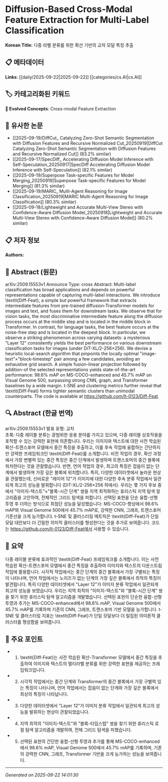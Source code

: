 # Diffusion-Based Cross-Modal Feature Extraction for Multi-Label Classification

**Korean Title:** 다중 라벨 분류를 위한 확산 기반의 교차 모달 특징 추출

## 📋 메타데이터

**Links**: [[daily/2025-09-22|2025-09-22]] [[categories/cs.AI|cs.AI]]

## 🏷️ 카테고리화된 키워드
**🚀 Evolved Concepts**: Cross-modal Feature Extraction

## 🔗 유사한 논문
- [[2025-09-19/DiffCut_ Catalyzing Zero-Shot Semantic Segmentation with Diffusion Features and Recursive Normalized Cut_20250919|DiffCut Catalyzing Zero-Shot Semantic Segmentation with Diffusion Features and Recursive Normalized Cut]] (83.2% similar)
- [[2025-09-17/SpecDiff_ Accelerating Diffusion Model Inference with Self-Speculation_20250917|SpecDiff Accelerating Diffusion Model Inference with Self-Speculation]] (82.1% similar)
- [[2025-09-19/Superpose Task-specific Features for Model Merging_20250919|Superpose Task-specific Features for Model Merging]] (81.3% similar)
- [[2025-09-19/MARIC_ Multi-Agent Reasoning for Image Classification_20250919|MARIC Multi-Agent Reasoning for Image Classification]] (80.3% similar)
- [[2025-09-18/Lightweight and Accurate Multi-View Stereo with Confidence-Aware Diffusion Model_20250918|Lightweight and Accurate Multi-View Stereo with Confidence-Aware Diffusion Model]] (80.2% similar)

## 📋 저자 정보

**Authors:** 

## 📄 Abstract (원문)

arXiv:2509.15553v1 Announce Type: cross 
Abstract: Multi-label classification has broad applications and depends on powerful representations capable of capturing multi-label interactions. We introduce \textit{Diff-Feat}, a simple but powerful framework that extracts intermediate features from pre-trained diffusion-Transformer models for images and text, and fuses them for downstream tasks. We observe that for vision tasks, the most discriminative intermediate feature along the diffusion process occurs at the middle step and is located in the middle block in Transformer. In contrast, for language tasks, the best feature occurs at the noise-free step and is located in the deepest block. In particular, we observe a striking phenomenon across varying datasets: a mysterious "Layer $12$" consistently yields the best performance on various downstream classification tasks for images (under DiT-XL/2-256$\times$256). We devise a heuristic local-search algorithm that pinpoints the locally optimal "image-text"$\times$"block-timestep" pair among a few candidates, avoiding an exhaustive grid search. A simple fusion-linear projection followed by addition-of the selected representations yields state-of-the-art performance: 98.6\% mAP on MS-COCO-enhanced and 45.7\% mAP on Visual Genome 500, surpassing strong CNN, graph, and Transformer baselines by a wide margin. t-SNE and clustering metrics further reveal that \textit{Diff-Feat} forms tighter semantic clusters than unimodal counterparts. The code is available at https://github.com/lt-0123/Diff-Feat.

## 🔍 Abstract (한글 번역)

arXiv:2509.15553v1 발표 유형: 교차  
초록: 다중 레이블 분류는 광범위한 응용 분야를 가지고 있으며, 다중 레이블 상호작용을 포착할 수 있는 강력한 표현에 의존합니다. 우리는 이미지와 텍스트에 대한 사전 학습된 확산-트랜스포머 모델에서 중간 특징을 추출하고, 이를 후속 작업에 융합하는 간단하지만 강력한 프레임워크인 \textit{Diff-Feat}를 소개합니다. 비전 작업의 경우, 확산 과정에서 가장 변별력 있는 중간 특징은 중간 단계에서 발생하며 트랜스포머의 중간 블록에 위치한다는 것을 관찰했습니다. 반면, 언어 작업의 경우, 최고의 특징은 잡음이 없는 단계에서 발생하며 가장 깊은 블록에 위치합니다. 특히, 다양한 데이터셋에서 놀라운 현상을 관찰했는데, 신비로운 "레이어 $12$"가 이미지에 대한 다양한 후속 분류 작업에서 일관되게 최고의 성능을 발휘합니다 (DiT-XL/2-256$\times$256 하에서). 우리는 몇 가지 후보 중에서 "이미지-텍스트"$\times$"블록-시간 단계" 쌍을 지역 최적화하는 휴리스틱 지역 탐색 알고리즘을 고안하여, 전체적인 그리드 탐색을 피합니다. 선택된 표현을 단순 융합-선형 투영 후 더하는 방식으로 최첨단 성능을 달성했습니다: MS-COCO-향상에서 98.6% mAP와 Visual Genome 500에서 45.7% mAP로, 강력한 CNN, 그래프, 트랜스포머 기준선을 크게 능가합니다. t-SNE 및 클러스터링 메트릭은 \textit{Diff-Feat}가 단일 모달 대안보다 더 긴밀한 의미적 클러스터를 형성한다는 것을 추가로 보여줍니다. 코드는 https://github.com/lt-0123/Diff-Feat에서 사용할 수 있습니다.

## 📝 요약

다중 레이블 분류에 효과적인 \textit{Diff-Feat} 프레임워크를 소개합니다. 이는 사전 학습된 확산-트랜스포머 모델에서 중간 특징을 추출하여 이미지와 텍스트의 다운스트림 작업에 활용합니다. 시각적 작업에서는 중간 단계의 중간 블록에서 가장 구별되는 특징이 나타나며, 언어 작업에서는 노이즈가 없는 단계의 가장 깊은 블록에서 최적의 특징이 발견됩니다. 특히 다양한 데이터셋에서 "Layer 12"가 이미지 분류 작업에서 일관되게 최고의 성능을 보였습니다. 우리는 지역 최적의 "이미지-텍스트"와 "블록-시간 단계" 쌍을 찾기 위한 휴리스틱 탐색 알고리즘을 개발했습니다. 선택된 표현의 단순한 융합-선형 투영과 추가는 MS-COCO-enhanced에서 98.6% mAP, Visual Genome 500에서 45.7% mAP를 기록하며 기존의 CNN, 그래프, 트랜스포머 기반 모델을 능가합니다. t-SNE 및 클러스터링 지표는 \textit{Diff-Feat}가 단일 모달보다 더 밀집된 의미론적 클러스터를 형성함을 보여줍니다.

## 🎯 주요 포인트

- 1. \textit{Diff-Feat}는 사전 학습된 확산-Transformer 모델에서 중간 특징을 추출하여 이미지와 텍스트의 멀티라벨 분류를 위한 강력한 표현을 제공하는 프레임워크입니다.

- 2. 시각적 작업에서는 중간 단계와 Transformer의 중간 블록에서 가장 구별력 있는 특징이 나타나며, 언어 작업에서는 잡음이 없는 단계와 가장 깊은 블록에서 최상의 특징이 나타납니다.

- 3. 다양한 데이터셋에서 "Layer 12"가 이미지 분류 작업에서 일관되게 최고의 성능을 발휘하는 현상이 관찰되었습니다.

- 4. 지역 최적의 "이미지-텍스트"와 "블록-타임스텝" 쌍을 찾기 위한 휴리스틱 로컬 탐색 알고리즘을 개발하여, 전체 그리드 탐색을 피했습니다.

- 5. 선택된 표현의 간단한 융합-선형 투영과 추가를 통해 MS-COCO-enhanced에서 98.6% mAP, Visual Genome 500에서 45.7% mAP를 기록하며, 기존의 강력한 CNN, 그래프, Transformer 기반을 크게 능가하는 성능을 보여줍니다.

---

*Generated on 2025-09-22 14:01:30*